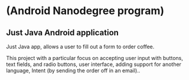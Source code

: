 # (Android Nanodegree program)
## Just Java Android application 

Just Java app, allows a user to fill out a form to order coffee.

This project with a particular focus on accepting user input with buttons, text fields, and radio buttons, user interface, adding support for another language, Intent (by sending the order off in an email)..
